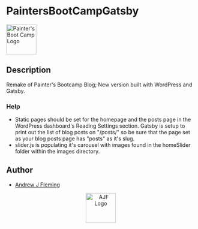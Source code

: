 # PaintersBootCampGatsby

<div align="left">
  <a href="http://andrewjfleming.com/">
    <img src="images/header-logo.png" alt="Painter's Boot Camp Logo" height="80">
  </a>
</div>

## Description

Remake of Painter's Bootcamp Blog; New version built with WordPress and Gatsby.

### Help

- Static pages should be set for the homepage and the posts page in the WordPress dashboard's Reading Settings section. Gatsby is setup to print out the list of blog posts on "/posts/" so be sure that the page set as your blog posts page has "posts" as it's slug.
- slider.js is populating it's carousel with images found in the homeSlider folder within the images directory.

## Author

- [Andrew J Fleming](http://andrewjfleming.com/)

<div align="center">
  <a href="http://andrewjfleming.com/">
    <img src="img/ajf-logo-white.png" alt="AJF Logo" height="80">
  </a>
</div>
